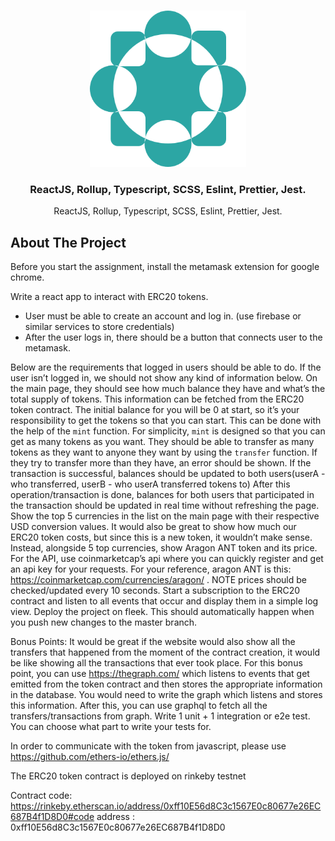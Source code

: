 <!-- PROJECT LOGO -->
<br />
<p align="center">
  <a href="https://github.com/TheBous">
    <img src="assets/reactssup.png" alt="Logo" width="250" height="250">
  </a>
  <h3 align="center">ReactJS, Rollup, Typescript, SCSS, Eslint, Prettier, Jest.</h3>
  <p align="center">
    ReactJS, Rollup, Typescript, SCSS, Eslint, Prettier, Jest.
  </p>
</p>

## About The Project

Before you start the assignment, install the metamask extension for google chrome.

Write a react app to interact with ERC20 tokens.

* User must be able to create an account and log in. (use firebase or similar services to store credentials)
* After the user logs in, there should be a button that connects user to the metamask. 

Below are the requirements that logged in users should be able to do. If the user isn’t logged in, we should not show any kind of information below.
On the main page, they should see how much balance they have and what’s the total supply of tokens. This information can be fetched from the ERC20 token contract.
The initial balance for you will be 0 at start, so it’s your responsibility to get the tokens so that you can start. This can be done with the help of the `mint` function. For simplicity, `mint` is designed so that you can get as many tokens as you want.
They should be able to transfer as many tokens as they want to anyone they want by using the `transfer` function.  If they try to transfer more than they have, an error should be shown. If the transaction is successful, balances should be updated to both users(userA - who transferred, userB - who userA transferred tokens to)
	After this operation/transaction is done, balances for both users that participated in the transaction should be updated in real time without refreshing the page.
Show the top 5 currencies in the list on the main page with their respective USD conversion values. It would also be great to show how much our ERC20 token costs, but since this is a new token, it wouldn’t make sense. Instead, alongside 5 top currencies, show Aragon ANT token and its price. For the API, use coinmarketcap’s api where you can quickly register and get an api key for your requests. For your reference, aragon ANT is this: https://coinmarketcap.com/currencies/aragon/ . NOTE prices should be checked/updated every 10 seconds.
Start a subscription to the ERC20 contract and listen to all events that occur and display them in a simple log view.
Deploy the project on fleek. This should automatically happen when you push new changes to the master branch.


Bonus Points: 
It would be great if the website would also show all the transfers that happened from the moment of the contract creation, it would be like showing all the transactions that ever took place. For this bonus point, you can use https://thegraph.com/ which listens to events that get emitted from the token contract and then stores the appropriate information in the database. You would need to write the graph which listens and stores this information. After this, you can use graphql to fetch all the transfers/transactions from graph.
Write 1 unit + 1 integration or e2e test. You can choose what part to write your tests for.

In order to communicate with the token from javascript, please use https://github.com/ethers-io/ethers.js/

The ERC20 token contract is deployed on rinkeby testnet 

Contract code: https://rinkeby.etherscan.io/address/0xff10E56d8C3c1567E0c80677e26EC687B4f1D8D0#code
address : 0xff10E56d8C3c1567E0c80677e26EC687B4f1D8D0